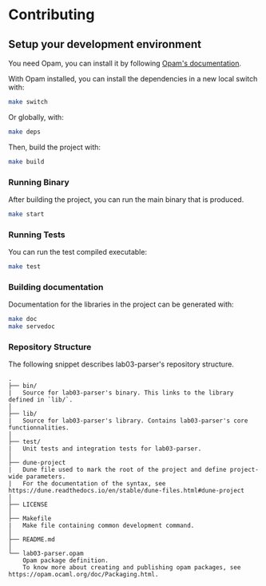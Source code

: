 # Contributing

## Setup your development environment

You need Opam, you can install it by following [Opam's documentation](https://opam.ocaml.org/doc/Install.html).

With Opam installed, you can install the dependencies in a new local switch with:

```bash
make switch
```

Or globally, with:

```bash
make deps
```

Then, build the project with:

```bash
make build
```

### Running Binary

After building the project, you can run the main binary that is produced.

```bash
make start
```

### Running Tests

You can run the test compiled executable:

```bash
make test
```

### Building documentation

Documentation for the libraries in the project can be generated with:

```bash
make doc
make servedoc
```

### Repository Structure

The following snippet describes lab03-parser's repository structure.

```text
.
├── bin/
|   Source for lab03-parser's binary. This links to the library defined in `lib/`.
│
├── lib/
|   Source for lab03-parser's library. Contains lab03-parser's core functionnalities.
│
├── test/
|   Unit tests and integration tests for lab03-parser.
│
├── dune-project
|   Dune file used to mark the root of the project and define project-wide parameters.
|   For the documentation of the syntax, see https://dune.readthedocs.io/en/stable/dune-files.html#dune-project
│
├── LICENSE
│
├── Makefile
|   Make file containing common development command.
│
├── README.md
│
└── lab03-parser.opam
    Opam package definition.
    To know more about creating and publishing opam packages, see https://opam.ocaml.org/doc/Packaging.html.
```
